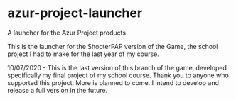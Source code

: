# azur-project-launcher
A launcher for the Azur Project products

This is the launcher for the ShooterPAP version of the Game, the school project I had to make for the last year of my course.

10/07/2020 - This is the last version of this branch of the game, developed specifically my final project of my school course. Thank you to anyone who supported this project. More is planned to come. I intend to develop and release a full version in the future.
